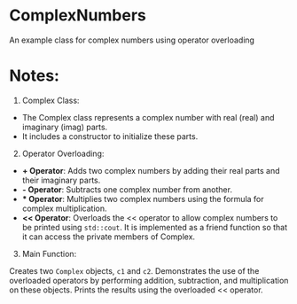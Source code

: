 # ComplexNumbers
An example class for complex numbers using operator overloading
# Notes:
1. Complex Class:

  - The Complex class represents a complex number with real (real) and imaginary (imag) parts.
  - It includes a constructor to initialize these parts.
2. Operator Overloading:

  - **+ Operator**: Adds two complex numbers by adding their real parts and their imaginary parts.
  - **- Operator**: Subtracts one complex number from another.
  - <b>* Operator</b>: Multiplies two complex numbers using the formula for complex multiplication.
  - **<< Operator**: Overloads the << operator to allow complex numbers to be printed using `std::cout`. It is implemented as a friend function so that it can access the private members of Complex.
3. Main Function:

Creates two `Complex` objects, `c1` and `c2`.
Demonstrates the use of the overloaded operators by performing addition, subtraction, and multiplication on these objects.
Prints the results using the overloaded << operator.
